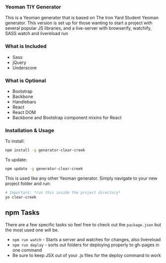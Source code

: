 ### Yeoman TIY Generator

This is a Yeoman generator that is based on The Iron Yard Student Yeoman generator. This version is set up for those wanting to start a project with several popular JS libraries, and a live-server with browserify, watchify, SASS watch and livereload run

### What is Included
* Sass
* jQuery
* Underscore

### What is Optional

* Bootstrap
* Backbone
* Handlebars
* React
* React DOM
* Backbone and Bootstrap component mixins for React

### Installation & Usage

To install:

```sh
npm install -g generator-clear-creek
```

To update:

```sh
npm update -g generator-clear-creek
```

This is used like any other Yeoman generator. Simply navigate to your new project folder and run:

```sh
# Important: *run this inside the project directory*
yo clear-creek
```

## npm Tasks

There are a few specific tasks so feel free to check out the `package.json` but the most used one will be.

* `npm run watch` - Starts a server and watches for changes, also livereload
* `npm run deploy` - sorts out folders for deploying properly to gh-pages in one command
* Be sure to keep JSX out of your .js files for the deploy command to work
